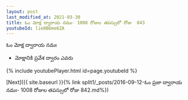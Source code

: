```yaml
---
layout: post
last_modified_at: 2021-03-30
title: ఓం మోక్ష ద్వారాయ నమః- 1008 రోజుల తపస్సులో రోజు  843
youtubeId: lie0B6me6ZA
---
```

 
 
 ఓం మోక్ష ద్వారాయ నమః  
 
 -  మోక్షానికి ప్రవేశ ద్వారం ఎవరు 
 
  
 
  
 
 
 
 
 
 


{% include youtubePlayer.html id=page.youtubeId %}
 
[Next]({{ site.baseurl }}{% link  split1/_posts/2016-09-12-ఓం ప్రజా ద్వారాయ నమః- 1008 రోజుల తపస్సులో రోజు  842.md%})
 

